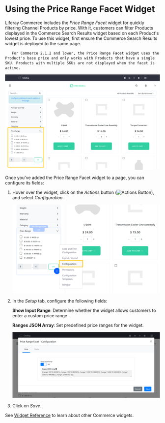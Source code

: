 # Using the Price Range Facet Widget

Liferay Commerce includes the *Price Range Facet* widget for quickly filtering Channel Products by price. With it, customers can filter Products displayed in the Commerce Search Results widget based on each Product's lowest price. To use this widget, first ensure the Commerce Search Results widget is deployed to the same page. <!--This is true once BPR-58520 is merged to 7.3.x; until then, the following admonition is also true of 7.3.x-->

```note::
   For Commerce 2.1.2 and lower, the Price Range Facet widget uses the Product's base price and only works with Products that have a single SKU. Products with multiple SKUs are not displayed when the facet is active.
```

![Use the Price Range Facet widget to filter Channel Products by price.](using-the-price-range-facet-widget/images/01.png)

Once you've added the Price Range Facet widget to a page, you can configure its fields:

1. Hover over the widget, click on the *Actions* button (![Actions Button](../../images/icon-actions.png)), and select *Configuration*.

   ![Configure the widget.](./using-the-price-range-facet-widget/images/02.png)

1. In the *Setup* tab, configure the following fields:

   **Show Input Range**: Determine whether the widget allows customers to enter a custom price range.

   **Ranges JSON Array**: Set predefined price ranges for the widget.

   ![Configure the widget's fields in the Setup tab.](using-the-price-range-facet-widget/images/03.png)

1. Click on *Save*.

See [Widget Reference](../liferay-commerce-widgets/widget-reference.md) to learn about other Commerce widgets.
